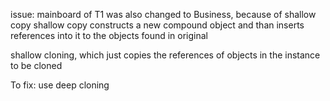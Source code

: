 issue: mainboard of T1 was also changed to Business, because of shallow copy
shallow copy constructs a new compound object and than inserts references
into it to the objects found in original

shallow cloning, which just copies the references of objects in the instance to be cloned

To fix: use deep cloning